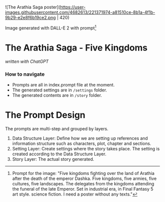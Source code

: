 ![The Arathia Saga poster](https://user-images.githubusercontent.com/4682613/221371974-a81510ce-8b1a-4f1b-9b29-e2e8f6b19ce2.png | 420)

Image generated with DALL-E 2 with prompt[^1]

# The Arathia Saga - Five Kingdoms

_written with ChatGPT_

### How to navigate
- Prompts are all in index.prompt file at the moment.
- The generated settings are in `/settings` folder.
- The generated contents are in `/story` folder. 


# The Prompt Design
The prompts are multi-step and grouped by layers.

1. Data Structure Layer: Define how we are setting up references and information structure such as characters, plot, chapter and sections.
2. Setting Layer: Create settings where the story takes place. The setting is created according to the Data Structure Layer.
3. Story Layer: The actual story generated.


[^1]: Prompt for the image: "Five kingdoms fighting over the land of Arathia after the death of the emperor Dashka. Five kingdoms, five armies, five cultures, five landscapes.  The delegates from the kingdoms attending the funeral of the late Emperor. Set in industrial era, in Final Fantasy 5 art style. science fiction. I need a poster without any texts."
